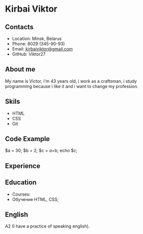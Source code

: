 
# Kirbai Viktor
## Contacts
- Location: Minsk, Belarus
- Phone: 8029 (345-90-93)
- Email: kirbajviktor@gmail.com
- GitHub: Viktor27
## About me
My name is Victor, i'm 43 years old, i work as a craftsman, 
i study programming because i like it and i want to change my profession.
## Skils 
- HTML
- CSS
- Git
## Code Example 
 $a = 30; $b = 2; $c = $a+$b; echo $c; 
## Experience
## Education
* Courses:
* Обучение HTML, CSS;
## English
A2 (I have a practice of speaking english).
